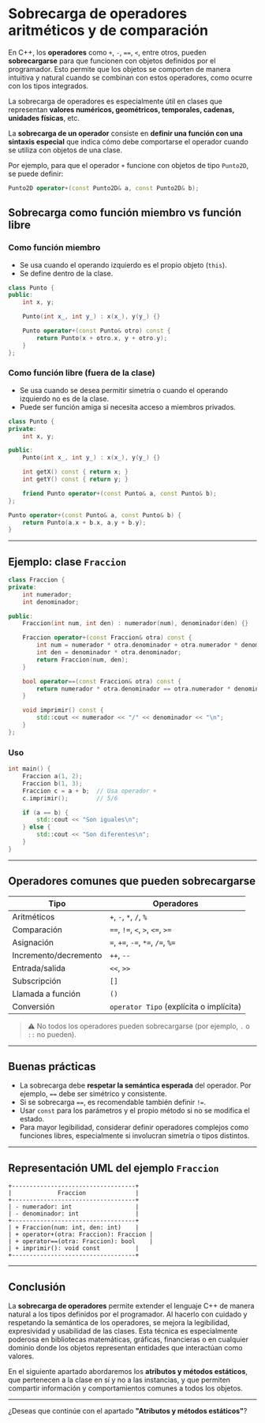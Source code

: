 # Sobrecarga de operadores aritméticos y de comparación

En C++, los **operadores** como `+`, `-`, `==`, `<`, entre otros, pueden **sobrecargarse** para que funcionen con objetos definidos por el programador. Esto permite que los objetos se comporten de manera intuitiva y natural cuando se combinan con estos operadores, como ocurre con los tipos integrados.

La sobrecarga de operadores es especialmente útil en clases que representan **valores numéricos, geométricos, temporales, cadenas, unidades físicas**, etc.

La **sobrecarga de un operador** consiste en **definir una función con una sintaxis especial** que indica cómo debe comportarse el operador cuando se utiliza con objetos de una clase.

Por ejemplo, para que el operador `+` funcione con objetos de tipo `Punto2D`, se puede definir:

```cpp
Punto2D operator+(const Punto2D& a, const Punto2D& b);
```

## Sobrecarga como función miembro vs función libre

### Como **función miembro**

* Se usa cuando el operando izquierdo es el propio objeto (`this`).
* Se define dentro de la clase.

```cpp
class Punto {
public:
    int x, y;

    Punto(int x_, int y_) : x(x_), y(y_) {}

    Punto operator+(const Punto& otro) const {
        return Punto(x + otro.x, y + otro.y);
    }
};
```

### Como **función libre (fuera de la clase)**

* Se usa cuando se desea permitir simetría o cuando el operando izquierdo no es de la clase.
* Puede ser función amiga si necesita acceso a miembros privados.

```cpp
class Punto {
private:
    int x, y;

public:
    Punto(int x_, int y_) : x(x_), y(y_) {}

    int getX() const { return x; }
    int getY() const { return y; }

    friend Punto operator+(const Punto& a, const Punto& b);
};

Punto operator+(const Punto& a, const Punto& b) {
    return Punto(a.x + b.x, a.y + b.y);
}
```

---

## Ejemplo: clase `Fraccion`

```cpp
class Fraccion {
private:
    int numerador;
    int denominador;

public:
    Fraccion(int num, int den) : numerador(num), denominador(den) {}

    Fraccion operator+(const Fraccion& otra) const {
        int num = numerador * otra.denominador + otra.numerador * denominador;
        int den = denominador * otra.denominador;
        return Fraccion(num, den);
    }

    bool operator==(const Fraccion& otra) const {
        return numerador * otra.denominador == otra.numerador * denominador;
    }

    void imprimir() const {
        std::cout << numerador << "/" << denominador << "\n";
    }
};
```

### Uso

```cpp
int main() {
    Fraccion a(1, 2);
    Fraccion b(1, 3);
    Fraccion c = a + b;  // Usa operador +
    c.imprimir();        // 5/6

    if (a == b) {
        std::cout << "Son iguales\n";
    } else {
        std::cout << "Son diferentes\n";
    }
}
```

---

## Operadores comunes que pueden sobrecargarse

| Tipo                  | Operadores                              |
| --------------------- | --------------------------------------- |
| Aritméticos           | `+`, `-`, `*`, `/`, `%`                 |
| Comparación           | `==`, `!=`, `<`, `>`, `<=`, `>=`        |
| Asignación            | `=`, `+=`, `-=`, `*=`, `/=`, `%=`       |
| Incremento/decremento | `++`, `--`                              |
| Entrada/salida        | `<<`, `>>`                              |
| Subscripción          | `[]`                                    |
| Llamada a función     | `()`                                    |
| Conversión            | `operator Tipo` (explícita o implícita) |

> ⚠ No todos los operadores pueden sobrecargarse (por ejemplo, `.` o `::` no pueden).

---

## Buenas prácticas

* La sobrecarga debe **respetar la semántica esperada** del operador. Por ejemplo, `==` debe ser simétrico y consistente.
* Si se sobrecarga `==`, es recomendable también definir `!=`.
* Usar `const` para los parámetros y el propio método si no se modifica el estado.
* Para mayor legibilidad, considerar definir operadores complejos como funciones libres, especialmente si involucran simetría o tipos distintos.

---

## Representación UML del ejemplo `Fraccion`

```plaintext
+-----------------------------------+
|             Fraccion              |
+-----------------------------------+
| - numerador: int                  |
| - denominador: int                |
+-----------------------------------+
| + Fraccion(num: int, den: int)    |
| + operator+(otra: Fraccion): Fraccion |
| + operator==(otra: Fraccion): bool    |
| + imprimir(): void const          |
+-----------------------------------+
```

---

## Conclusión

La **sobrecarga de operadores** permite extender el lenguaje C++ de manera natural a los tipos definidos por el programador. Al hacerlo con cuidado y respetando la semántica de los operadores, se mejora la legibilidad, expresividad y usabilidad de las clases. Esta técnica es especialmente poderosa en bibliotecas matemáticas, gráficas, financieras o en cualquier dominio donde los objetos representan entidades que interactúan como valores.

En el siguiente apartado abordaremos los **atributos y métodos estáticos**, que pertenecen a la clase en sí y no a las instancias, y que permiten compartir información y comportamientos comunes a todos los objetos.

---

¿Deseas que continúe con el apartado **"Atributos y métodos estáticos"**?
